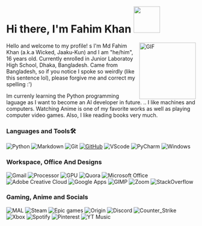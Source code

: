 # Hi there, I'm Fahim Khan <img width="70px" src="https://i0.wp.com/thumbs.gfycat.com/AlarmingSnappyLeafbird-max-1mb.gif?h=250" />

<img align="right" alt="GIF" height="150px" src="http://24.media.tumblr.com/tumblr_m7o9r3iLSG1qau345o3_250.gif" />

Hello and welcome to my profile!  s
 I'm Md Fahim Khan (a.k.a Wicked, Jaaku-Kun) and I am "he/him", 16 years old. Currently enrolled in Junior Laboratoy High School, Dhaka, Bangladesh. Came from Bangladesh, so if you notice I spoke so weirdly (like this sentence lol), please forgive me and correct my spelling :')
 
 Im currenly learning the Python programming laguage as I want to become an AI developer in future. .. I like machines and computers. Watching Anime is one of my favorite works as well as playing computer video games. Also, I like reading books very much.
 
### Languages and Tools🛠 
![Python](https://img.shields.io/badge/Python-3776AB?style=for-the-badge&logo=python&logoColor=white)
![Markdown](https://img.shields.io/badge/Markdown-000000?style=for-the-badge&logo=markdown&logoColor=white)
![Git](https://img.shields.io/badge/Git-F05032?style=for-the-badge&logo=git&logoColor=white)
[![GitHub](https://img.shields.io/badge/GitHub-100000?style=for-the-badge&logo=github&logoColor=white)](https://github.com/Md-Fahim-Khan)
![VScode](https://img.shields.io/badge/Visual_Studio_Code-0078D4?style=for-the-badge&logo=visual%20studio%20code&logoColor=white)
![PyCharm](https://img.shields.io/badge/pycharm-143?style=for-the-badge&logo=pycharm&logoColor=black&color=black&labelColor=green)
![Windows](https://img.shields.io/badge/Windows%2010-0078D6?style=for-the-badge&logo=windows&logoColor=white)

### Workspace, Office And Designs
![Gmail](https://img.shields.io/badge/Gmail-D14836?style=for-the-badge&logo=gmail&logoColor=white)
![Processor](https://img.shields.io/badge/INTEL-0071C5?style=for-the-badge&logo=INTEL&logoColor=white)
![GPU](https://img.shields.io/badge/NVIDIA-76b900?style=for-the-badge&logo=NVIDIA&logoColor=white)
![Quora](https://img.shields.io/badge/Quora-b92b27?style=for-the-badge&logo=Quora&logoColor=white)
![Microsoft Office](https://img.shields.io/badge/Microsoft_Office-D83B01?style=for-the-badge&logo=microsoft-office&logoColor=white)
![Adobe Creative Cloud](https://img.shields.io/badge/Adobe%20Creative%20Cloud-DA1F26?style=for-the-badge&logo=Adobe%20Creative%20Cloud&logoColor=white)
![Google Apps](https://img.shields.io/badge/Google%20Apps-FFFFFF?style=for-the-badge&logo=Google&logoColor=white)
![GIMP](https://img.shields.io/badge/gimp-5C5543?style=for-the-badge&logo=gimp&logoColor=white)
![Zoom](https://img.shields.io/badge/Zoom-2D8CFF?style=for-the-badge&logo=zoom&logoColor=white)
![StackOverflow](https://img.shields.io/badge/Stack_Overflow-FE7A16?style=for-the-badge&logo=stack-overflow&logoColor=white)


### Gaming, Anime and Socials
![MAL](https://img.shields.io/badge/MyAnimeList-31519e?style=for-the-badge&logo=MyAnimeList&logoColor=white)
![Steam](https://img.shields.io/badge/Steam-000000?style=for-the-badge&logo=steam&logoColor=white)
![Epic games](https://img.shields.io/badge/Epic%20Games-000000?style=for-the-badge&logo=Epic%20Games&logoColor=white)
![Origin](https://img.shields.io/badge/Origin-f05922?style=for-the-badge&logo=Origin&logoColor=white)
![Discord](https://img.shields.io/badge/Discord-7289DA?style=for-the-badge&logo=discord&logoColor=white)
![Counter_Strike](https://img.shields.io/badge/Counter_Strike-000000?style=for-the-badge&logo=counter-strike&logoColor=white)
![Xbox](https://img.shields.io/badge/Xbox-107C10?style=for-the-badge&logo=xbox&logoColor=white)
![Spotify](https://img.shields.io/badge/Spotify-1ED760?&style=for-the-badge&logo=spotify&logoColor=white)
![Pinterest](https://img.shields.io/badge/Pinterest-e71b22?style=for-the-badge&logo=Pinterest&logoColor=white)
![YT Music](https://img.shields.io/badge/YouTube_Music-FF0000?style=for-the-badge&logo=youtube-music&logoColor=white)

